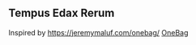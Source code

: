 ## Tempus Edax Rerum
Inspired by https://jeremymaluf.com/onebag/
[OneBag](https://lighterpack.com/r/or854i)



